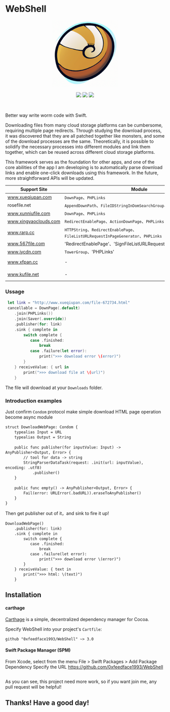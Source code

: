 
# WebShell

<p align="center">
  <a href="https://github.com/0xfeedface1993/WebShell"><img src="Doc/webshell.png" alt="WebShell" width="210"/></a>
</p>

<p align="center">
  <a href="https://github.com/0xfeedface1993/WebShell"><img src="https://img.shields.io/badge/platforms-iOS%20%20%7C%20macOS-red.svg" /></a>
  <a href="https://github.com/Carthage/Carthage"><img src="https://img.shields.io/badge/Carthage-compatible-4BC51D.svg?style=flat" /></a>
<a href="https://github.com/0xfeedface1993/WebShell/issues"><img src="https://img.shields.io/github/issues/0xfeedface1993/WebShell.svg?style=flat" /></a>
</p></p>

<br>

Better way write worm code with Swift. 

Downloading files from many cloud storage platforms can be cumbersome, requiring multiple page redirects. Through studying the download process, it was discovered that they are all patched together like monsters, and some of the download processes are the same. Theoretically, it is possible to solidify the necessary processes into different modules and link them together, which can be reused across different cloud storage platforms.

This framework serves as the foundation for other apps, and one of the core abilities of the app I am developing is to automatically parse download links and enable one-click downloads using this framework. In the future, more straightforward APIs will be updated.

| Support Site | Module | Status |
| --- | --- | --- |
| www.xueqiupan.com | `DownPage`、`PHPLinks` | done |
| rosefile.net | `AppendDownPath`、`FileIDStringInDomSearchGroup`、`GeneralLinks` | done |
| www.xunniufile.com | `DownPage`、`PHPLinks` | done |
| www.xingyaoclouds.com | `RedirectEnablePage`、`ActionDownPage`、`PHPLinks` | done |
| www.rarp.cc | `HTTPString`、`RedirectEnablePage`、`FileListURLRequestInPageGenerator`、`PHPLinks` | done |
| www.567file.com | 'RedirectEnablePage'、'SignFileListURLRequestGenerator'、'PHPLinks' | done |
| www.iycdn.com | `TowerGroup`、'PHPLinks' | done |
| www.xfpan.cc | - | host down |
| www.kufile.net | - | host down |

### Ussage

```swift
 let link = "http://www.xueqiupan.com/file-672734.html"
 cancellable = DownPage(.default)
    .join(PHPLinks())
    .join(Saver(.override))
    .publisher(for: link)
    .sink { complete in
        switch complete {
           case .finished:
               break
           case .failure(let error):
               print(">>> download error \(error)")
        }
    } receiveValue: { url in
        print(">>> download file at \(url)")
    }
```

The file will download at your `Downloads` folder.

### Introduction examples

Just confirm `Condom` protocol make simple download HTML page operation become async module

```
struct DownloadWebPage: Condom {
    typealias Input = URL
    typealias Output = String
    
    public func publisher(for inputValue: Input) -> AnyPublisher<Output, Error> {
        // tool for data -> string 
        StringParserDataTask(request: .init(url: inputValue), encoding: .utf8)
            .publisher()
    }
    
    public func empty() -> AnyPublisher<Output, Error> {
        Fail(error: URLError(.badURL)).eraseToAnyPublisher()
    }
}
``` 

Then get publisher out of it，and sink to fire it up!
```
DownloadWebPage()
    .publisher(for: link)
    .sink { complete in
        switch complete {
           case .finished:
               break
           case .failure(let error):
               print(">>> download error \(error)")
        }
    } receiveValue: { text in
        print(">>> html: \(text)")
    }
```

## Installation

#### carthage
[Carthage](https://github.com/Carthage/Carthage) is a simple, decentralized dependency manager for Cocoa.

Specify WebShell into your project's `Cartfile`:

```ogdl
github "0xfeedface1993/WebShell" ~> 3.0
```
#### Swift Package Manager (SPM)

From Xcode, select from the menu File > Swift Packages > Add Package Dependency
Specify the URL https://github.com/0xfeedface1993/WebShell

##
As you can see, this project need more work, so if you want join me, any pull request will be helpful!

## Thanks! Have a good day!
